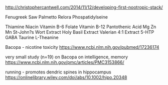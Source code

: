 http://christophercantwell.com/2014/11/12/developing-first-nootropic-stack/

Fenugreek
Saw Palmetto
Relora
Phospatidylseine

Thiamine
Niacin
Vitamin B-6
Folate
Vitamin B-12
Pantothenic Acid
Mg
Zn
Mn
St-John?s Wort Extract
Holy Basil Extract
Valerian 4:1 Extract
5-HTP
GABA
Taurine
L-Theanine


Bacopa - nicotine toxicity
https://www.ncbi.nlm.nih.gov/pubmed/17236174    

very small study (n=19) on Bacopa on intelligence, memory
https://www.ncbi.nlm.nih.gov/pmc/articles/PMC3153866/

running - promotes dendric spines in hippocampus
https://onlinelibrary.wiley.com/doi/abs/10.1002/hipo.20348
